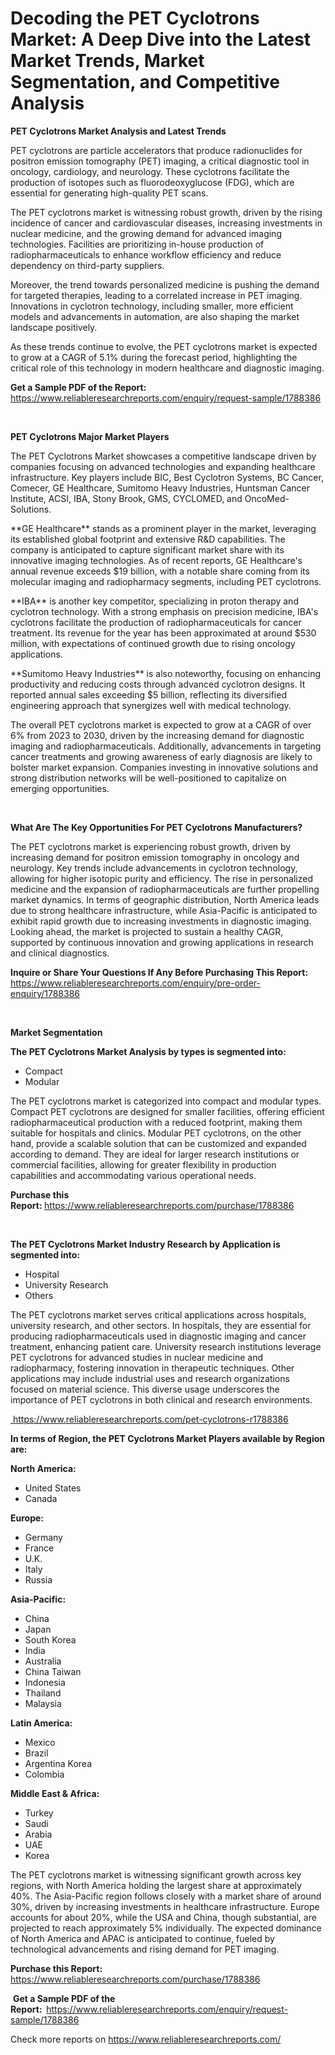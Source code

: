 <p><h1>Decoding the PET Cyclotrons Market: A Deep Dive into the Latest Market Trends, Market Segmentation, and Competitive Analysis</h1></p><p><strong>PET Cyclotrons Market Analysis and Latest Trends</strong></p>
<p><p>PET cyclotrons are particle accelerators that produce radionuclides for positron emission tomography (PET) imaging, a critical diagnostic tool in oncology, cardiology, and neurology. These cyclotrons facilitate the production of isotopes such as fluorodeoxyglucose (FDG), which are essential for generating high-quality PET scans.</p><p>The PET cyclotrons market is witnessing robust growth, driven by the rising incidence of cancer and cardiovascular diseases, increasing investments in nuclear medicine, and the growing demand for advanced imaging technologies. Facilities are prioritizing in-house production of radiopharmaceuticals to enhance workflow efficiency and reduce dependency on third-party suppliers. </p><p>Moreover, the trend towards personalized medicine is pushing the demand for targeted therapies, leading to a correlated increase in PET imaging. Innovations in cyclotron technology, including smaller, more efficient models and advancements in automation, are also shaping the market landscape positively.</p><p>As these trends continue to evolve, the PET cyclotrons market is expected to grow at a CAGR of 5.1% during the forecast period, highlighting the critical role of this technology in modern healthcare and diagnostic imaging.</p></p>
<p><strong>Get a Sample PDF of the Report:&nbsp;</strong> <a href="https://www.reliableresearchreports.com/enquiry/request-sample/1788386?utm_campaign=2593&utm_medium=2&utm_source=Github&utm_content=ia&utm_term=11042025&utm_id=pet-cyclotrons">https://www.reliableresearchreports.com/enquiry/request-sample/1788386</a></p>
<p>&nbsp;</p>
<p><strong>PET Cyclotrons Major Market Players</strong></p>
<p><p>The PET Cyclotrons Market showcases a competitive landscape driven by companies focusing on advanced technologies and expanding healthcare infrastructure. Key players include BIC, Best Cyclotron Systems, BC Cancer, Comecer, GE Healthcare, Sumitomo Heavy Industries, Huntsman Cancer Institute, ACSI, IBA, Stony Brook, GMS, CYCLOMED, and OncoMed-Solutions.</p><p>**GE Healthcare** stands as a prominent player in the market, leveraging its established global footprint and extensive R&D capabilities. The company is anticipated to capture significant market share with its innovative imaging technologies. As of recent reports, GE Healthcare's annual revenue exceeds $19 billion, with a notable share coming from its molecular imaging and radiopharmacy segments, including PET cyclotrons.</p><p>**IBA** is another key competitor, specializing in proton therapy and cyclotron technology. With a strong emphasis on precision medicine, IBA's cyclotrons facilitate the production of radiopharmaceuticals for cancer treatment. Its revenue for the year has been approximated at around $530 million, with expectations of continued growth due to rising oncology applications.</p><p>**Sumitomo Heavy Industries** is also noteworthy, focusing on enhancing productivity and reducing costs through advanced cyclotron designs. It reported annual sales exceeding $5 billion, reflecting its diversified engineering approach that synergizes well with medical technology.</p><p>The overall PET cyclotrons market is expected to grow at a CAGR of over 6% from 2023 to 2030, driven by the increasing demand for diagnostic imaging and radiopharmaceuticals. Additionally, advancements in targeting cancer treatments and growing awareness of early diagnosis are likely to bolster market expansion. Companies investing in innovative solutions and strong distribution networks will be well-positioned to capitalize on emerging opportunities.</p></p>
<p>&nbsp;</p>
<p><strong>What Are The Key Opportunities For PET Cyclotrons Manufacturers?</strong></p>
<p><p>The PET cyclotrons market is experiencing robust growth, driven by increasing demand for positron emission tomography in oncology and neurology. Key trends include advancements in cyclotron technology, allowing for higher isotopic purity and efficiency. The rise in personalized medicine and the expansion of radiopharmaceuticals are further propelling market dynamics. In terms of geographic distribution, North America leads due to strong healthcare infrastructure, while Asia-Pacific is anticipated to exhibit rapid growth due to increasing investments in diagnostic imaging. Looking ahead, the market is projected to sustain a healthy CAGR, supported by continuous innovation and growing applications in research and clinical diagnostics.</p></p>
<p><strong>Inquire or Share Your Questions If Any Before Purchasing This Report:</strong> <a href="https://www.reliableresearchreports.com/enquiry/pre-order-enquiry/1788386?utm_campaign=2593&utm_medium=2&utm_source=Github&utm_content=ia&utm_term=11042025&utm_id=pet-cyclotrons">https://www.reliableresearchreports.com/enquiry/pre-order-enquiry/1788386</a></p>
<p>&nbsp;</p>
<p><strong>Market Segmentation</strong></p>
<p><strong>The PET Cyclotrons Market Analysis by types is segmented into:</strong></p>
<p><ul><li>Compact</li><li>Modular</li></ul></p>
<p><p>The PET cyclotrons market is categorized into compact and modular types. Compact PET cyclotrons are designed for smaller facilities, offering efficient radiopharmaceutical production with a reduced footprint, making them suitable for hospitals and clinics. Modular PET cyclotrons, on the other hand, provide a scalable solution that can be customized and expanded according to demand. They are ideal for larger research institutions or commercial facilities, allowing for greater flexibility in production capabilities and accommodating various operational needs.</p></p>
<p><strong>Purchase this Report:&nbsp;</strong><a href="https://www.reliableresearchreports.com/purchase/1788386?utm_campaign=2593&utm_medium=2&utm_source=Github&utm_content=ia&utm_term=11042025&utm_id=pet-cyclotrons">https://www.reliableresearchreports.com/purchase/1788386</a></p>
<p>&nbsp;</p>
<p><strong>The PET Cyclotrons Market Industry Research by Application is segmented into:</strong></p>
<p><ul><li>Hospital</li><li>University Research</li><li>Others</li></ul></p>
<p><p>The PET cyclotrons market serves critical applications across hospitals, university research, and other sectors. In hospitals, they are essential for producing radiopharmaceuticals used in diagnostic imaging and cancer treatment, enhancing patient care. University research institutions leverage PET cyclotrons for advanced studies in nuclear medicine and radiopharmacy, fostering innovation in therapeutic techniques. Other applications may include industrial uses and research organizations focused on material science. This diverse usage underscores the importance of PET cyclotrons in both clinical and research environments.</p></p>
<p><a href="https://www.reliableresearchreports.com/pet-cyclotrons-r1788386?utm_campaign=2593&utm_medium=2&utm_source=Github&utm_content=ia&utm_term=11042025&utm_id=pet-cyclotrons">&nbsp;https://www.reliableresearchreports.com/pet-cyclotrons-r1788386</a></p>
<p><strong>In terms of Region, the PET Cyclotrons Market Players available by Region are:</strong></p>
<p>
    <p> <strong> North America: </strong>
        <ul>
            <li>United States</li>
            <li>Canada</li>
        </ul>
        </p> 
    <p> <strong> Europe: </strong>
        <ul>
            <li>Germany</li>
            <li>France</li>
            <li>U.K.</li>
            <li>Italy</li>
            <li>Russia</li>
        </ul>
        </p> 
    <p> <strong> Asia-Pacific: </strong>
        <ul>
            <li>China</li>
            <li>Japan</li>
            <li>South Korea</li>
            <li>India</li>
            <li>Australia</li>
            <li>China Taiwan</li>
            <li>Indonesia</li>
            <li>Thailand</li>
            <li>Malaysia</li>
        </ul>
        </p> 
    <p> <strong> Latin America: </strong>
        <ul>
            <li>Mexico</li>
            <li>Brazil</li>
            <li>Argentina Korea</li>
            <li>Colombia</li>
        </ul>
        </p> 
    <p> <strong> Middle East & Africa: </strong>
        <ul>
            <li>Turkey</li>
            <li>Saudi</li>
            <li>Arabia</li>
            <li>UAE</li>
            <li>Korea</li>
        </ul>
    </p>
    </p>
<p><p>The PET cyclotrons market is witnessing significant growth across key regions, with North America holding the largest share at approximately 40%. The Asia-Pacific region follows closely with a market share of around 30%, driven by increasing investments in healthcare infrastructure. Europe accounts for about 20%, while the USA and China, though substantial, are projected to reach approximately 5% individually. The expected dominance of North America and APAC is anticipated to continue, fueled by technological advancements and rising demand for PET imaging.</p></p>
<p><strong>Purchase this Report: </strong><a href="https://www.reliableresearchreports.com/purchase/1788386?utm_campaign=2593&utm_medium=2&utm_source=Github&utm_content=ia&utm_term=11042025&utm_id=pet-cyclotrons">https://www.reliableresearchreports.com/purchase/1788386</a></p>
<p>&nbsp;<strong>Get a Sample PDF of the Report:&nbsp;&nbsp;</strong><a href="https://www.reliableresearchreports.com/enquiry/request-sample/1788386?utm_campaign=2593&utm_medium=2&utm_source=Github&utm_content=ia&utm_term=11042025&utm_id=pet-cyclotrons">https://www.reliableresearchreports.com/enquiry/request-sample/1788386</a></p>
<p><strong></strong></p>
<p>Check more reports on <a href="https://www.reliableresearchreports.com/?utm_campaign=2593&utm_medium=2&utm_source=Github&utm_content=ia&utm_term=11042025&utm_id=pet-cyclotrons">https://www.reliableresearchreports.com/</a></p>